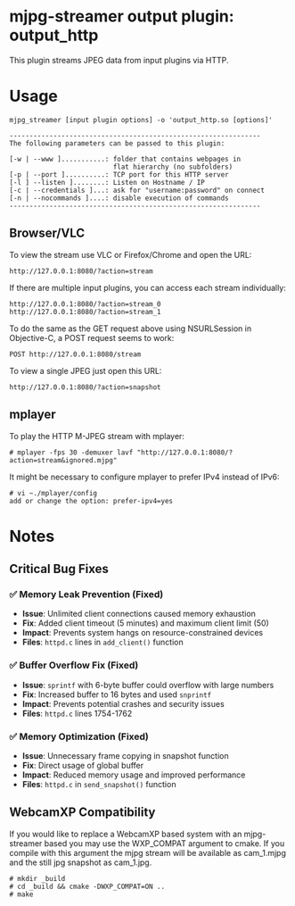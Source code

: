 mjpg-streamer output plugin: output_http
========================================

This plugin streams JPEG data from input plugins via HTTP.

Usage
=====

    mjpg_streamer [input plugin options] -o 'output_http.so [options]'

```
---------------------------------------------------------------
The following parameters can be passed to this plugin:

[-w | --www ]...........: folder that contains webpages in 
                          flat hierarchy (no subfolders)
[-p | --port ]..........: TCP port for this HTTP server
[-l ] --listen ]........: Listen on Hostname / IP
[-c | --credentials ]...: ask for "username:password" on connect
[-n | --nocommands ]....: disable execution of commands
---------------------------------------------------------------
```

Browser/VLC
-----------

To view the stream use VLC or Firefox/Chrome and open the URL:

    http://127.0.0.1:8080/?action=stream

If there are multiple input plugins, you can access each stream individually:

    http://127.0.0.1:8080/?action=stream_0
    http://127.0.0.1:8080/?action=stream_1

To do the same as the GET request above using NSURLSession in Objective-C, a POST request seems to work: 

    POST http://127.0.0.1:8080/stream 

To view a single JPEG just open this URL:

    http://127.0.0.1:8080/?action=snapshot

mplayer
-------

To play the HTTP M-JPEG stream with mplayer:

    # mplayer -fps 30 -demuxer lavf "http://127.0.0.1:8080/?action=stream&ignored.mjpg"

It might be necessary to configure mplayer to prefer IPv4 instead of IPv6:

    # vi ~./mplayer/config
    add or change the option: prefer-ipv4=yes


Notes
=====

## Critical Bug Fixes

### ✅ Memory Leak Prevention (Fixed)
- **Issue**: Unlimited client connections caused memory exhaustion
- **Fix**: Added client timeout (5 minutes) and maximum client limit (50)
- **Impact**: Prevents system hangs on resource-constrained devices
- **Files**: `httpd.c` lines in `add_client()` function

### ✅ Buffer Overflow Fix (Fixed)
- **Issue**: `sprintf` with 6-byte buffer could overflow with large numbers
- **Fix**: Increased buffer to 16 bytes and used `snprintf`
- **Impact**: Prevents potential crashes and security issues
- **Files**: `httpd.c` lines 1754-1762

### ✅ Memory Optimization (Fixed)
- **Issue**: Unnecessary frame copying in snapshot function
- **Fix**: Direct usage of global buffer
- **Impact**: Reduced memory usage and improved performance
- **Files**: `httpd.c` in `send_snapshot()` function

## WebcamXP Compatibility

If you would like to replace a WebcamXP based system with an mjpg-streamer based
you may use the  WXP_COMPAT argument to cmake. If you compile with this argument
the mjpg stream will be available as cam_1.mjpg and the still jpg snapshot as
cam_1.jpg. 

    # mkdir _build
    # cd _build && cmake -DWXP_COMPAT=ON ..
    # make
